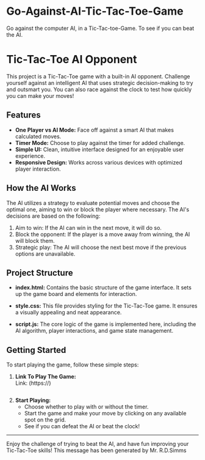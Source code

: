 # Go-Against-AI-Tic-Tac-Toe-Game
Go against the computer AI, in a Tic-Tac-toe-Game. To see if you can beat the AI.

# Tic-Tac-Toe AI Opponent

This project is a Tic-Tac-Toe game with a built-in AI opponent. Challenge yourself against an intelligent AI that uses strategic decision-making to try and outsmart you. You can also race against the clock to test how quickly you can make your moves!

## Features

- **One Player vs AI Mode:** Face off against a smart AI that makes calculated moves.
- **Timer Mode:** Choose to play against the timer for added challenge.
- **Simple UI:** Clean, intuitive interface designed for an enjoyable user experience.
- **Responsive Design:** Works across various devices with optimized player interaction.

## How the AI Works

The AI utilizes a strategy to evaluate potential moves and choose the optimal one, aiming to win or block the player where necessary. The AI's decisions are based on the following:

1. Aim to win: If the AI can win in the next move, it will do so.
2. Block the opponent: If the player is a move away from winning, the AI will block them.
3. Strategic play: The AI will choose the next best move if the previous options are unavailable.

## Project Structure

- **index.html:** Contains the basic structure of the game interface. It sets up the game board and elements for interaction.
  
- **style.css:** This file provides styling for the Tic-Tac-Toe game. It ensures a visually appealing and neat appearance.
  
- **script.js:** The core logic of the game is implemented here, including the AI algorithm, player interactions, and game state management.

## Getting Started

To start playing the game, follow these simple steps:

1. **Link To Play The Game:**  
   Link: (https://)
   ```
3. **Start Playing:**  
   - Choose whether to play with or without the timer.
   - Start the game and make your move by clicking on any available spot on the grid.
   - See if you can defeat the AI or beat the clock!

---

Enjoy the challenge of trying to beat the AI, and have fun improving your Tic-Tac-Toe skills!
This message has been generated by Mr. R.D.Simms
